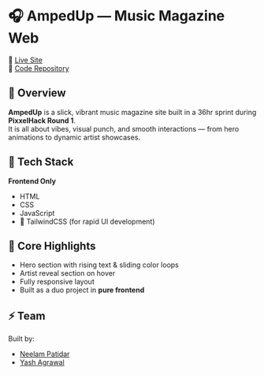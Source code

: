 # 🎧 AmpedUp — Music Magazine Web  
🔗 [Live Site](https://pixxelhack.onrender.com/)  
🔗 [Code Repository](https://github.com/neelamPatidar-415/Pixxelhack)


## 🚀 Overview  
**AmpedUp** is a slick, vibrant music magazine site built in a 36hr sprint during **PixxelHack Round 1**.  
It is all about vibes, visual punch, and smooth interactions — from hero animations to dynamic artist showcases.

## 🎯 Tech Stack  
**Frontend Only**  
- HTML  
- CSS  
- JavaScript  
- 🎨 TailwindCSS (for rapid UI development)

## 🔧 Core Highlights  
-  Hero section with rising text & sliding color loops  
-  Artist reveal section on hover  
-  Fully responsive layout  
-  Built as a duo project in **pure frontend**

## ⚡ Team  
Built by:  
- [Neelam Patidar](https://github.com/neelamPatidar-415)  
- [Yash Agrawal](https://github.com/Yash80881) 


